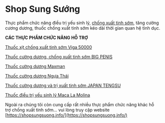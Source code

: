 # Shop Sung Sướng
Thực phẩm chức năng điều trị yếu sinh lý, [chống xuất tinh sớm](https://shopsungsuong.info/), tăng cường cương dương, thuốc chống xuất tinh sớm kéo dài thời gian quan hệ tình dục.

**CÁC THỰC PHẨM CHỨC NĂNG HỖ TRỢ**

[Thuốc xịt chống xuất tinh sớm Viga 50000](https://github.com/tnt2306/shopsungsuong/blob/master/thuoc-xit-chong-xuat-tinh-som-viga-50000.md)

[Thuốc cường dương, chống xuất tinh sớm BIG PENIS](https://github.com/tnt2306/shopsungsuong/blob/master/thuoc-cuong-duong-chong-xuat-tinh-som-big-penis.md)

[Thuốc cường dương Maxman](https://github.com/tnt2306/shopsungsuong/blob/master/thuoc-cuong-duong-maxman.md)

[Thuốc cường dương Ngựa Thái](https://github.com/tnt2306/shopsungsuong/blob/master/thuoc-cuong-duong-ngua-thai.md)

[Thuốc cường dương và trị xuất tinh sớm JAPAN TENGSU](https://github.com/tnt2306/shopsungsuong/blob/master/thuoc-cuong-duong-va-tri-xuat-tinh-som-japan-tengsu.md)

[Thuốc điều trị yếu sinh lý Maca La Molina](https://github.com/tnt2306/shopsungsuong/blob/master/thuoc-dieu-tri-yeu-sinh-ly-maca-la-molina.md)

Ngoài ra chúng tôi còn cung cấp rất nhiều thực phẩm chức năng khác hỗ trợ chống xuất tinh sớm... vui lòng truy cập website [https://shopsungsuong.info/](https://shopsungsuong.info/)
